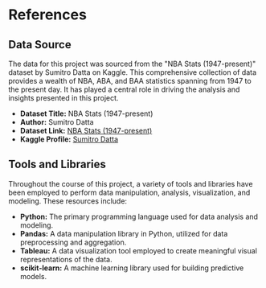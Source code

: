 # References

## Data Source

The data for this project was sourced from the "NBA Stats (1947-present)" dataset by Sumitro Datta on Kaggle. This comprehensive collection of data provides a wealth of NBA, ABA, and BAA statistics spanning from 1947 to the present day. It has played a central role in driving the analysis and insights presented in this project.

- **Dataset Title:** NBA Stats (1947-present)
- **Author:** Sumitro Datta
- **Dataset Link:** [NBA Stats (1947-present)](https://www.kaggle.com/datasets/sumitrodatta/nba-aba-baa-stats)
- **Kaggle Profile:** [Sumitro Datta](https://www.kaggle.com/sumitrodatta)

## Tools and Libraries

Throughout the course of this project, a variety of tools and libraries have been employed to perform data manipulation, analysis, visualization, and modeling. These resources include:

- **Python:** The primary programming language used for data analysis and modeling.
- **Pandas:** A data manipulation library in Python, utilized for data preprocessing and aggregation.
- **Tableau:** A data visualization tool employed to create meaningful visual representations of the data.
- **scikit-learn:** A machine learning library used for building predictive models.
